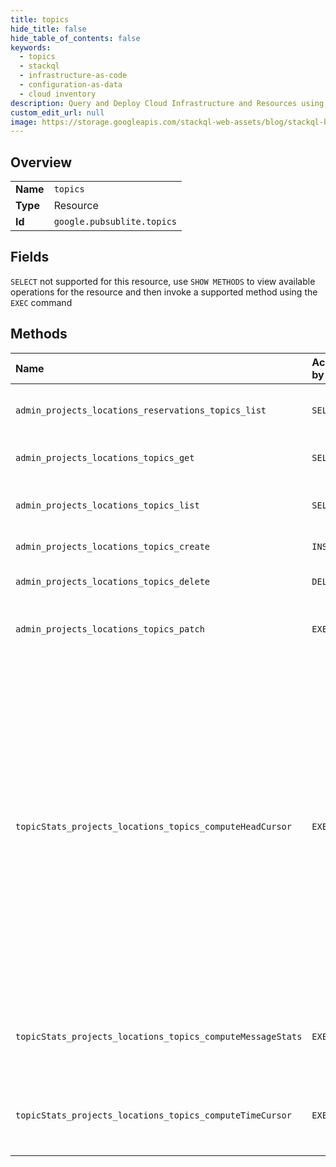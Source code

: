 ```yaml
---
title: topics
hide_title: false
hide_table_of_contents: false
keywords:
  - topics
  - stackql
  - infrastructure-as-code
  - configuration-as-data
  - cloud inventory
description: Query and Deploy Cloud Infrastructure and Resources using SQL
custom_edit_url: null
image: https://storage.googleapis.com/stackql-web-assets/blog/stackql-blog-post-featured-image.png
---
```

  
    

## Overview
<table><tbody>
<tr><td><b>Name</b></td><td><code>topics</code></td></tr>
<tr><td><b>Type</b></td><td>Resource</td></tr>
<tr><td><b>Id</b></td><td><code>google.pubsublite.topics</code></td></tr>
</tbody></table>

## Fields
`SELECT` not supported for this resource, use `SHOW METHODS` to view available operations for the resource and then invoke a supported method using the `EXEC` command  
## Methods
| Name | Accessible by | Required Params | Description |
|:-----|:--------------|:----------------|:------------|
| `admin_projects_locations_reservations_topics_list` | `SELECT` | `name` | Lists the topics attached to the specified reservation. |
| `admin_projects_locations_topics_get` | `SELECT` | `name` | Returns the topic configuration. |
| `admin_projects_locations_topics_list` | `SELECT` | `parent` | Returns the list of topics for the given project. |
| `admin_projects_locations_topics_create` | `INSERT` | `parent` | Creates a new topic. |
| `admin_projects_locations_topics_delete` | `DELETE` | `name` | Deletes the specified topic. |
| `admin_projects_locations_topics_patch` | `EXEC` | `name` | Updates properties of the specified topic. |
| `topicStats_projects_locations_topics_computeHeadCursor` | `EXEC` | `topic` | Compute the head cursor for the partition. The head cursor's offset is guaranteed to be less than or equal to all messages which have not yet been acknowledged as published, and greater than the offset of any message whose publish has already been acknowledged. It is zero if there have never been messages in the partition. |
| `topicStats_projects_locations_topics_computeMessageStats` | `EXEC` | `topic` | Compute statistics about a range of messages in a given topic and partition. |
| `topicStats_projects_locations_topics_computeTimeCursor` | `EXEC` | `topic` | Compute the corresponding cursor for a publish or event time in a topic partition. |
